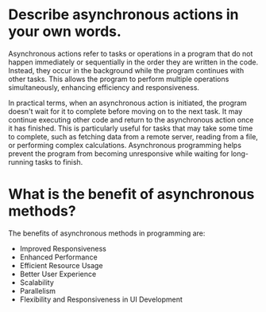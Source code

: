 # Describe asynchronous actions in your own words.
Asynchronous actions refer to tasks or operations in a program that do not happen immediately or sequentially in the order they are written in the code. Instead, they occur in the background while the program continues with other tasks. This allows the program to perform multiple operations simultaneously, enhancing efficiency and responsiveness.

In practical terms, when an asynchronous action is initiated, the program doesn't wait for it to complete before moving on to the next task. It may continue executing other code and return to the asynchronous action once it has finished. This is particularly useful for tasks that may take some time to complete, such as fetching data from a remote server, reading from a file, or performing complex calculations. Asynchronous programming helps prevent the program from becoming unresponsive while waiting for long-running tasks to finish.



# What is the benefit of asynchronous methods?

The benefits of asynchronous methods in programming are:
- Improved Responsiveness
- Enhanced Performance
- Efficient Resource Usage
- Better User Experience
- Scalability
- Parallelism
- Flexibility and Responsiveness in UI Development